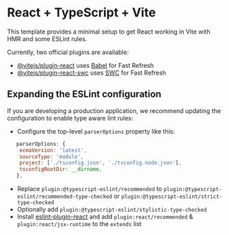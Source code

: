 # React + TypeScript + Vite

This template provides a minimal setup to get React working
in Vite with HMR and some ESLint rules.

Currently, two official plugins are available:

-   [@vitejs/plugin-react](https://github.com/vitejs/vite-plugin-react/blob/main/packages/plugin-react/README.md)
    uses [Babel](https://babeljs.io/) for Fast Refresh
-   [@vitejs/plugin-react-swc](https://github.com/vitejs/vite-plugin-react-swc)
    uses [SWC](https://swc.rs/) for Fast Refresh

## Expanding the ESLint configuration

If you are developing a production application, we recommend
updating the configuration to enable type aware lint rules:

-   Configure the top-level `parserOptions` property like
    this:

```js
   parserOptions: {
    ecmaVersion: 'latest',
    sourceType: 'module',
    project: ['./tsconfig.json', './tsconfig.node.json'],
    tsconfigRootDir: __dirname,
   },
```

-   Replace `plugin:@typescript-eslint/recommended` to
    `plugin:@typescript-eslint/recommended-type-checked` or
    `plugin:@typescript-eslint/strict-type-checked`
-   Optionally add
    `plugin:@typescript-eslint/stylistic-type-checked`
-   Install
    [eslint-plugin-react](https://github.com/jsx-eslint/eslint-plugin-react)
    and add `plugin:react/recommended` &
    `plugin:react/jsx-runtime` to the `extends` list
